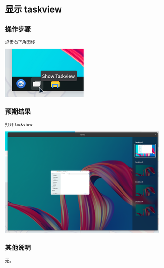 # 显示 taskview

## 操作步骤
点击右下角图标

![显示_taskview-1](./img/显示_taskview-1.png)

## 预期结果
打开 taskview

![显示_taskview-2](./img/显示_taskview-2.png)


## 其他说明

无。
